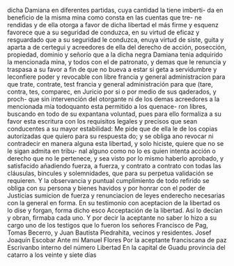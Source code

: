 dicha Damiana en diferentes partidas, cuya cantidad la tiene imberti- da en beneficio de la misma mina como consta en las cuentas que tre- ne rendidas y de ella otorga a favor de dicha libertad el más firme y
esquenz favorece que a su seguridad de conduzca, en su virtud de
eficaz y resguardado que a su seguridad le conduzca, enuya virtud de siste, guita y aparta a de certegui y acreedores de ella del derecho de acción, posección, propiedad, dominio y señorío que a la dicha negra Damiana tenia adquirido la mencionada mina,
y todos con el de patronato, y demas que le renuncia y traspasa a su favor a fin de que no bueva a estar si geta a servidumbre y leconfiere poder y revocable con libre francia y general administracion para que trate, contrate, test
francia y general administración para que (tare, contra, tes, comparec, en Juricio por si o por medio de sus qaderados, y proch- que sin intervención del otorgante ni de los demas acreedores a la mencionada mía todoquanto esta permitido a los quenace-
ron libres, buscando en todo de su expantana voluntad, pues para ello formaliza a su favor esta escritura con los requisitos legales y precisos que sean conducentes a su mayor estabilidad: Me pide que de ella le de los copias autorizadas que quiero para su respuesta
do; y se obliga ano revocar ni contradecir en manera alguna esta libertad, y solo hiciste, quiere que no se le sigan admita en tribu- nal alguno como no lo es quien intenta acción o derecho que no le
pertenece, y sea visto por lo mismo haberlo aprobado, y satisfacido añadiendo fuerza, a fuerza, y contrato a contrato con todas las cláusulas, bincules y solemnidades, que para su perpetua validación se requieren. Y la observancia y puntual cumplimiento de todo
refirido se obliga con su persona y bienes havidos y por honrar con
el poder de Justicias sumicion de fuerza y renunciacion de leyes
enderecho necesarias con la general en forma. En su testimonio con
aceptacion de la libertad os lo dise y forgan, forma dicho esco
Acceptación de la libertad. Así lo decían y obran, firmaba cada uno. Y por decir la aceptante no saber lo hizo a su cargo uno de los testigos que lo fueron los señores Francisco de Pag, Tomas Becerro, y Juan Bautista Piedrahita, vecinos y residentes.
Josef Joaquín Escobar
Ante mi Manuel Flores
Por la aceptante franciscana
de paz
Escrivanbo interno del número
Libertad
En la capital de Guadu
provincia del catarro a los veinte y siete días